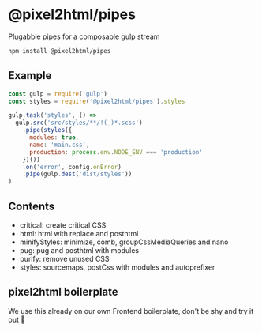 # @pixel2html/pipes
Plugabble pipes for a composable gulp stream

```bash
npm install @pixel2html/pipes
```

## Example

```js
const gulp = require('gulp')
const styles = require('@pixel2html/pipes').styles

gulp.task('styles', () =>
  gulp.src('src/styles/**/!(_)*.scss')
    .pipe(styles({
      modules: true,
      name: 'main.css',
      production: process.env.NODE_ENV === 'production'
    })())
    .on('error', config.onError)
    .pipe(gulp.dest('dist/styles'))
)


```

## Contents

* critical: create critical CSS
* html: html with replace and posthtml
* minifyStyles: minimize, comb, groupCssMediaQueries and nano
* pug: pug and posthtml with modules
* purify: remove unused CSS
* styles: sourcemaps, postCss with modules and autoprefixer

## pixel2html boilerplate
We use this already on our own Frontend boilerplate, don't be shy and try it out 🎩

